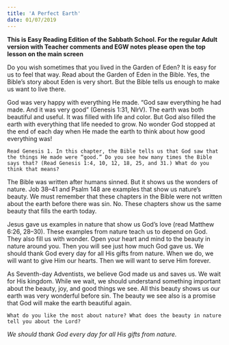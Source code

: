 ```yaml
---
title: 'A Perfect Earth'
date: 01/07/2019
---
```


**This is Easy Reading Edition of the Sabbath School. For the regular Adult version with Teacher comments and EGW notes please open the top lesson on the main screen**

Do you wish sometimes that you lived in the Garden of Eden? It is easy for us to feel that way. Read about the Garden of Eden in the Bible. Yes, the Bible’s story about Eden is very short. But the Bible tells us enough to make us want to live there. 

God was very happy with everything He made. “God saw everything he had made. And it was very good” (Genesis 1:31, NIrV). The earth was both beautiful and useful. It was filled with life and color. But God also filled the earth with everything that life needed to grow. No wonder God stopped at the end of each day when He made the earth to think about how good everything was! 

`Read Genesis 1. In this chapter, the Bible tells us that God saw that the things He made were “good.” Do you see how many times the Bible says that? (Read Genesis 1:4, 10, 12, 18, 25, and 31.) What do you think that means?`

The Bible was written after humans sinned. But it shows us the wonders of nature. Job 38–41 and Psalm 148 are examples that show us nature’s beauty. We must remember that these chapters in the Bible were not written about the earth before there was sin. No. These chapters show us the same beauty that fills the earth today.

Jesus gave us examples in nature that show us God’s love (read Matthew 6:26, 28–30). These examples from nature teach us to depend on God. They also fill us with wonder. Open your heart and mind to the beauty in nature around you. Then you will see just how much God gave us. We should thank God every day for all His gifts from nature. When we do, we will want to give Him our hearts. Then we will want to serve Him forever. 

As Seventh-day Adventists, we believe God made us and saves us. We wait for His kingdom. While we wait, we should understand something important about the beauty, joy, and good things we see. All this beauty shows us our earth was very wonderful before sin. The beauty we see also is a promise that God will make the earth beautiful again.

`What do you like the most about nature? What does the beauty in nature tell you about the Lord?`

_We should thank God every day for all His gifts from nature._